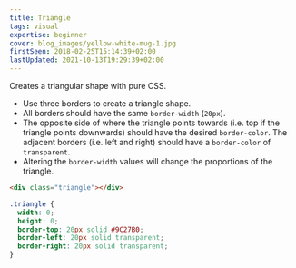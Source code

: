 ```yaml
---
title: Triangle
tags: visual
expertise: beginner
cover: blog_images/yellow-white-mug-1.jpg
firstSeen: 2018-02-25T15:14:39+02:00
lastUpdated: 2021-10-13T19:29:39+02:00
---
```


Creates a triangular shape with pure CSS.

- Use three borders to create a triangle shape.
- All borders should have the same `border-width` (`20px`).
- The opposite side of where the triangle points towards (i.e. top if the triangle points downwards) should have the desired `border-color`. The adjacent borders (i.e. left and right) should have a `border-color` of `transparent`.
- Altering the `border-width` values will change the proportions of the triangle.

```html
<div class="triangle"></div>
```

```css
.triangle {
  width: 0;
  height: 0;
  border-top: 20px solid #9C27B0;
  border-left: 20px solid transparent;
  border-right: 20px solid transparent;
}
```

